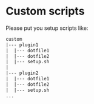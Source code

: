# Custom scripts

Please put you setup scripts like:

```txt
custom
|--- plugin1
|  |--- dotfile1
|  |--- dotfile2
|  |--- setup.sh
|  
|--- plugin2
|  |--- dotfile1
|  |--- dotfile2
|  |--- setup.sh
...
```
